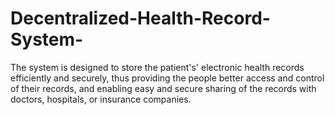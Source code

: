 # Decentralized-Health-Record-System-
The system is designed to store the patient's' electronic health records efficiently and securely, thus providing the people better access and control of their records, and enabling easy and secure sharing of the records with doctors, hospitals, or insurance companies.
